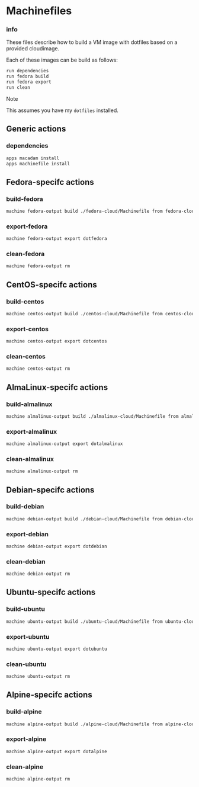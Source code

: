 # Machinefiles


### info

These files describe how to build a VM image with dotfiles based on a provided cloudimage.

Each of these images can be build as follows:

```sh
run dependencies
run fedora build
run fedora export
run clean
```

> [!NOTE]
> This assumes you have my `dotfiles` installed.


## Generic actions

### dependencies
```sh 
apps macadam install
apps machinefile install
```


## Fedora-specifc actions

### build-fedora
```sh interactive
machine fedora-output build ./fedora-cloud/Machinefile from fedora-cloud
```

### export-fedora
```sh interactive
machine fedora-output export dotfedora
```

### clean-fedora
```sh interactive
machine fedora-output rm
```


## CentOS-specifc actions

### build-centos
```sh interactive
machine centos-output build ./centos-cloud/Machinefile from centos-cloud
```

### export-centos
```sh interactive
machine centos-output export dotcentos
```

### clean-centos
```sh interactive
machine centos-output rm
```


## AlmaLinux-specifc actions

### build-almalinux
```sh interactive
machine almalinux-output build ./almalinux-cloud/Machinefile from almalinux-cloud
```

### export-almalinux
```sh interactive
machine almalinux-output export dotalmalinux
```

### clean-almalinux
```sh interactive
machine almalinux-output rm
```


## Debian-specifc actions

### build-debian
```sh interactive
machine debian-output build ./debian-cloud/Machinefile from debian-cloud
```

### export-debian
```sh interactive
machine debian-output export dotdebian
```

### clean-debian
```sh interactive
machine debian-output rm
```


## Ubuntu-specifc actions

### build-ubuntu
```sh interactive
machine ubuntu-output build ./ubuntu-cloud/Machinefile from ubuntu-cloud
```

### export-ubuntu
```sh interactive
machine ubuntu-output export dotubuntu
```

### clean-ubuntu
```sh interactive
machine ubuntu-output rm
```


## Alpine-specifc actions

### build-alpine
```sh interactive
machine alpine-output build ./alpine-cloud/Machinefile from alpine-cloud
```

### export-alpine
```sh interactive
machine alpine-output export dotalpine
```

### clean-alpine
```sh interactive
machine alpine-output rm
```



